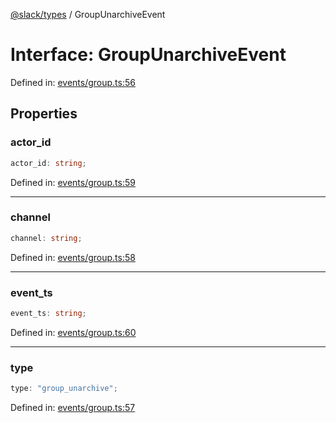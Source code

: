 [@slack/types](../index.md) / GroupUnarchiveEvent

# Interface: GroupUnarchiveEvent

Defined in: [events/group.ts:56](https://github.com/slackapi/node-slack-sdk/blob/main/packages/types/src/events/group.ts#L56)

## Properties

### actor\_id

```ts
actor_id: string;
```

Defined in: [events/group.ts:59](https://github.com/slackapi/node-slack-sdk/blob/main/packages/types/src/events/group.ts#L59)

***

### channel

```ts
channel: string;
```

Defined in: [events/group.ts:58](https://github.com/slackapi/node-slack-sdk/blob/main/packages/types/src/events/group.ts#L58)

***

### event\_ts

```ts
event_ts: string;
```

Defined in: [events/group.ts:60](https://github.com/slackapi/node-slack-sdk/blob/main/packages/types/src/events/group.ts#L60)

***

### type

```ts
type: "group_unarchive";
```

Defined in: [events/group.ts:57](https://github.com/slackapi/node-slack-sdk/blob/main/packages/types/src/events/group.ts#L57)
